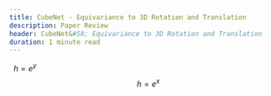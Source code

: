 ```yaml
---
title: CubeNet - Equivariance to 3D Rotation and Translation
description: Paper Review
header: CubeNet&#58; Equivariance to 3D Rotation and Translation
duration: 1 minute read
---
```


&nbsp;
$h=e^y$
$$h=e^x$$

&nbsp;



